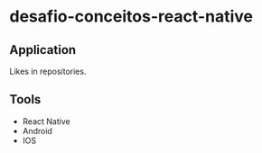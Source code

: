 # desafio-conceitos-react-native

## Application

Likes in repositories.

## Tools

-   React Native
-   Android
-   IOS
